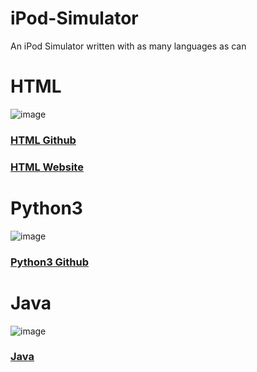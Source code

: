 # iPod-Simulator
An iPod Simulator written with as many languages as can

# HTML
![image](https://github.com/HttpAnimation/iPod-Simulator/assets/97435656/1b3d67ff-7af6-43cd-bbb9-a6795aac0a5b)
### [HTML Github](https://github.com/HttpAnimation/iPod-Simulator/gh-pages)
### [HTML Website](https://httpanimation.github.io/iPod-Simulator/)

# Python3
![image](https://github.com/HttpAnimation/iPod-Simulator/assets/97435656/1bb2af7f-7787-4157-80ac-e6b1a5009424)
### [Python3 Github](https://github.com/HttpAnimation/iPod-Simulator/python3)

# Java
![image](https://github.com/HttpAnimation/iPod-Simulator/assets/97435656/c789c43d-dbd7-4f21-8306-708c2a5aa54b)
### [Java](https://github.com/HttpAnimation/iPod-Simulator/java)
